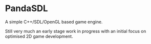 # PandaSDL
A simple C++/SDL/OpenGL based game engine.

Still very much an early stage work in progress with an initial focus on optimised 2D game development.
